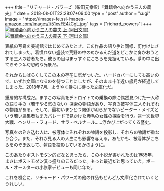 +++
title = "リチャード・パワーズ（柴田元幸訳）『舞踏会へ向かう三人の農夫』"
date = 2018-08-01T22:28:07+09:00
type = "post"
author = "sugi"
image = "https://images-fe.ssl-images-amazon.com/images/I/51xvFE4kCgL.jpg"
tags = ["richard_powers"]
+++
<a href="http://www.amazon.co.jp/exec/obidos/ASIN/4309464750/chezsugi-22/ref=nosim/" name="amazletlink" target="_blank"><img src="https://images-fe.ssl-images-amazon.com/images/I/51xvFE4kCgL.jpg" alt="舞踏会へ向かう三人の農夫 上 (河出文庫)" class="alignleft"  /></a>
<a href="http://www.amazon.co.jp/exec/obidos/ASIN/4309464769/chezsugi-22/ref=nosim/" name="amazletlink" target="_blank"><img src="https://images-fe.ssl-images-amazon.com/images/I/51pTHsWDqWL.jpg" alt="舞踏会へ向かう三人の農夫 下 (河出文庫)" class="alignleft"  /></a>

表紙の写真を美術館ではじめてみたとき、この作品の語り手と同様、釘付けにされてしまった。着慣れない盛装で荒野の中のぬかるんだ道をどこかに向かおうとする三人の若者たち。彼らの目はまっすぐにこちらを見据えている。夢の中に出てきそうな幻想的な光景だ。

それからしばらくしてこの本の存在に気がついた。ハードカバーにしても高いので、いずれ文庫になるのを待つことにしたが、そのまま十年近い歳月が経過してしまった。2018年7月、ようやく待ちに待った文庫化だ。

重層的な構成だ。まずこの写真をデトロイトでの乗換の際に偶然見つけた一人称の語り手の（若干やる気のない）探索の物語があり、写真の被写体三人それぞれの物語がある。そして、最初いまひとつ関係が明らかでないピーター・メイズという若い編集者もまたパレードで見かけた赤毛の女性の探索を行う。第一次世界大戦、ヘンリー・フォード、サラ・ベルナール……浮かび上がってくる歴史。

写真をのぞき込む人は、被写体にそれぞれの物語を投影し、それらの物語が重なり合う。また、それが見る人の人生にも影響を与える。あたかも、被写体がこちらをのぞき返して、物語を投影しているかのように。

このあたりポストモダン的だなと思ったら、この小説が書かれたのは1985年、まさにポストモダン真っ盛りのころだった。もっと最近だと思っていた。ポール・オースターの小説家デビューも同じ年だ。

これを機会に、リチャード・パワーズの他の作品もどんどん文庫化されていくとうれしい。
